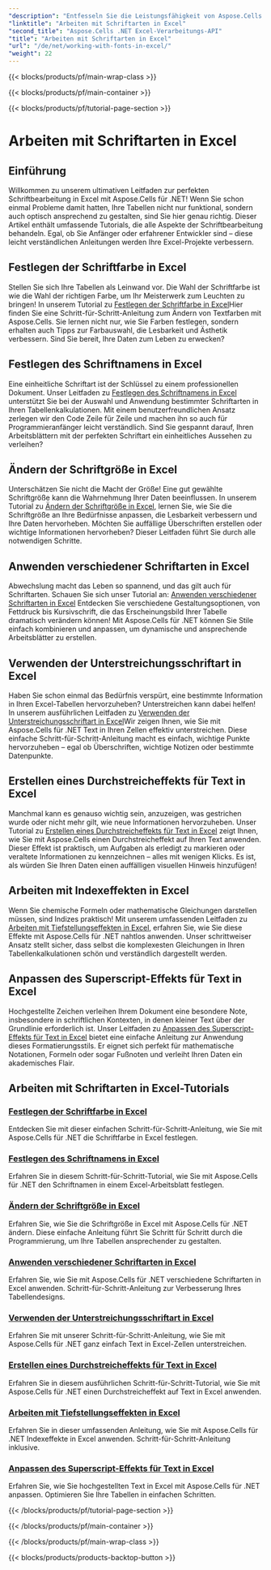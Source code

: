 ```yaml
---
"description": "Entfesseln Sie die Leistungsfähigkeit von Aspose.Cells für .NET mit Tutorials zur Arbeit mit Schriftarten in Excel, vom Festlegen von Farben bis zum Anwenden von Stilen für beeindruckende Tabellen."
"linktitle": "Arbeiten mit Schriftarten in Excel"
"second_title": "Aspose.Cells .NET Excel-Verarbeitungs-API"
"title": "Arbeiten mit Schriftarten in Excel"
"url": "/de/net/working-with-fonts-in-excel/"
"weight": 22
---
```


{{< blocks/products/pf/main-wrap-class >}}

{{< blocks/products/pf/main-container >}}

{{< blocks/products/pf/tutorial-page-section >}}

# Arbeiten mit Schriftarten in Excel

## Einführung

Willkommen zu unserem ultimativen Leitfaden zur perfekten Schriftbearbeitung in Excel mit Aspose.Cells für .NET! Wenn Sie schon einmal Probleme damit hatten, Ihre Tabellen nicht nur funktional, sondern auch optisch ansprechend zu gestalten, sind Sie hier genau richtig. Dieser Artikel enthält umfassende Tutorials, die alle Aspekte der Schriftbearbeitung behandeln. Egal, ob Sie Anfänger oder erfahrener Entwickler sind – diese leicht verständlichen Anleitungen werden Ihre Excel-Projekte verbessern.

## Festlegen der Schriftfarbe in Excel

Stellen Sie sich Ihre Tabellen als Leinwand vor. Die Wahl der Schriftfarbe ist wie die Wahl der richtigen Farbe, um Ihr Meisterwerk zum Leuchten zu bringen! In unserem Tutorial zu [Festlegen der Schriftfarbe in Excel](./setting-font-color/)Hier finden Sie eine Schritt-für-Schritt-Anleitung zum Ändern von Textfarben mit Aspose.Cells. Sie lernen nicht nur, wie Sie Farben festlegen, sondern erhalten auch Tipps zur Farbauswahl, die Lesbarkeit und Ästhetik verbessern. Sind Sie bereit, Ihre Daten zum Leben zu erwecken?

## Festlegen des Schriftnamens in Excel

Eine einheitliche Schriftart ist der Schlüssel zu einem professionellen Dokument. Unser Leitfaden zu [Festlegen des Schriftnamens in Excel](./setting-font-name/) unterstützt Sie bei der Auswahl und Anwendung bestimmter Schriftarten in Ihren Tabellenkalkulationen. Mit einem benutzerfreundlichen Ansatz zerlegen wir den Code Zeile für Zeile und machen ihn so auch für Programmieranfänger leicht verständlich. Sind Sie gespannt darauf, Ihren Arbeitsblättern mit der perfekten Schriftart ein einheitliches Aussehen zu verleihen? 

## Ändern der Schriftgröße in Excel

Unterschätzen Sie nicht die Macht der Größe! Eine gut gewählte Schriftgröße kann die Wahrnehmung Ihrer Daten beeinflussen. In unserem Tutorial zu [Ändern der Schriftgröße in Excel](./changing-font-size/), lernen Sie, wie Sie die Schriftgröße an Ihre Bedürfnisse anpassen, die Lesbarkeit verbessern und Ihre Daten hervorheben. Möchten Sie auffällige Überschriften erstellen oder wichtige Informationen hervorheben? Dieser Leitfaden führt Sie durch alle notwendigen Schritte. 

## Anwenden verschiedener Schriftarten in Excel

Abwechslung macht das Leben so spannend, und das gilt auch für Schriftarten. Schauen Sie sich unser Tutorial an: [Anwenden verschiedener Schriftarten in Excel](./applying-different-fonts-styles/) Entdecken Sie verschiedene Gestaltungsoptionen, von Fettdruck bis Kursivschrift, die das Erscheinungsbild Ihrer Tabelle dramatisch verändern können! Mit Aspose.Cells für .NET können Sie Stile einfach kombinieren und anpassen, um dynamische und ansprechende Arbeitsblätter zu erstellen. 

## Verwenden der Unterstreichungsschriftart in Excel

Haben Sie schon einmal das Bedürfnis verspürt, eine bestimmte Information in Ihren Excel-Tabellen hervorzuheben? Unterstreichen kann dabei helfen! In unserem ausführlichen Leitfaden zu [Verwenden der Unterstreichungsschriftart in Excel](./using-font-underline-type/)Wir zeigen Ihnen, wie Sie mit Aspose.Cells für .NET Text in Ihren Zellen effektiv unterstreichen. Diese einfache Schritt-für-Schritt-Anleitung macht es einfach, wichtige Punkte hervorzuheben – egal ob Überschriften, wichtige Notizen oder bestimmte Datenpunkte.

## Erstellen eines Durchstreicheffekts für Text in Excel

Manchmal kann es genauso wichtig sein, anzuzeigen, was gestrichen wurde oder nicht mehr gilt, wie neue Informationen hervorzuheben. Unser Tutorial zu [Erstellen eines Durchstreicheffekts für Text in Excel](./creating-strike-out-effect/) zeigt Ihnen, wie Sie mit Aspose.Cells einen Durchstreicheffekt auf Ihren Text anwenden. Dieser Effekt ist praktisch, um Aufgaben als erledigt zu markieren oder veraltete Informationen zu kennzeichnen – alles mit wenigen Klicks. Es ist, als würden Sie Ihren Daten einen auffälligen visuellen Hinweis hinzufügen!

## Arbeiten mit Indexeffekten in Excel

Wenn Sie chemische Formeln oder mathematische Gleichungen darstellen müssen, sind Indizes praktisch! Mit unserem umfassenden Leitfaden zu [Arbeiten mit Tiefstellungseffekten in Excel](./working-with-sub-script-effects/), erfahren Sie, wie Sie diese Effekte mit Aspose.Cells für .NET nahtlos anwenden. Unser schrittweiser Ansatz stellt sicher, dass selbst die komplexesten Gleichungen in Ihren Tabellenkalkulationen schön und verständlich dargestellt werden.

## Anpassen des Superscript-Effekts für Text in Excel

Hochgestellte Zeichen verleihen Ihrem Dokument eine besondere Note, insbesondere in schriftlichen Kontexten, in denen kleiner Text über der Grundlinie erforderlich ist. Unser Leitfaden zu [Anpassen des Superscript-Effekts für Text in Excel](./customizing-super-script-effect/) bietet eine einfache Anleitung zur Anwendung dieses Formatierungsstils. Er eignet sich perfekt für mathematische Notationen, Formeln oder sogar Fußnoten und verleiht Ihren Daten ein akademisches Flair.

## Arbeiten mit Schriftarten in Excel-Tutorials
### [Festlegen der Schriftfarbe in Excel](./setting-font-color/)
Entdecken Sie mit dieser einfachen Schritt-für-Schritt-Anleitung, wie Sie mit Aspose.Cells für .NET die Schriftfarbe in Excel festlegen.
### [Festlegen des Schriftnamens in Excel](./setting-font-name/)
Erfahren Sie in diesem Schritt-für-Schritt-Tutorial, wie Sie mit Aspose.Cells für .NET den Schriftnamen in einem Excel-Arbeitsblatt festlegen.
### [Ändern der Schriftgröße in Excel](./changing-font-size/)
Erfahren Sie, wie Sie die Schriftgröße in Excel mit Aspose.Cells für .NET ändern. Diese einfache Anleitung führt Sie Schritt für Schritt durch die Programmierung, um Ihre Tabellen ansprechender zu gestalten.
### [Anwenden verschiedener Schriftarten in Excel](./applying-different-fonts-styles/)
Erfahren Sie, wie Sie mit Aspose.Cells für .NET verschiedene Schriftarten in Excel anwenden. Schritt-für-Schritt-Anleitung zur Verbesserung Ihres Tabellendesigns.
### [Verwenden der Unterstreichungsschriftart in Excel](./using-font-underline-type/)
Erfahren Sie mit unserer Schritt-für-Schritt-Anleitung, wie Sie mit Aspose.Cells für .NET ganz einfach Text in Excel-Zellen unterstreichen.
### [Erstellen eines Durchstreicheffekts für Text in Excel](./creating-strike-out-effect/)
Erfahren Sie in diesem ausführlichen Schritt-für-Schritt-Tutorial, wie Sie mit Aspose.Cells für .NET einen Durchstreicheffekt auf Text in Excel anwenden.
### [Arbeiten mit Tiefstellungseffekten in Excel](./working-with-sub-script-effects/)
Erfahren Sie in dieser umfassenden Anleitung, wie Sie mit Aspose.Cells für .NET Indexeffekte in Excel anwenden. Schritt-für-Schritt-Anleitung inklusive.
### [Anpassen des Superscript-Effekts für Text in Excel](./customizing-super-script-effect/)
Erfahren Sie, wie Sie hochgestellten Text in Excel mit Aspose.Cells für .NET anpassen. Optimieren Sie Ihre Tabellen in einfachen Schritten.

{{< /blocks/products/pf/tutorial-page-section >}}

{{< /blocks/products/pf/main-container >}}

{{< /blocks/products/pf/main-wrap-class >}}

{{< blocks/products/products-backtop-button >}}